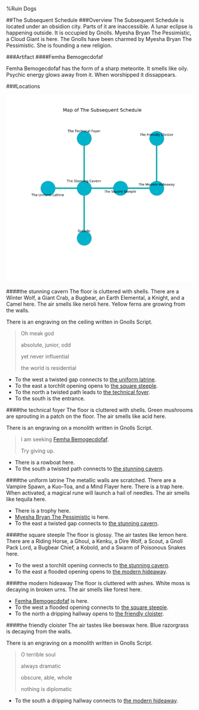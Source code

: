 %Ruin Dogs

##The Subsequent Schedule
###Overview
The Subsequent Schedule is located under an obsidion city. Parts of it are inaccessible. A lunar eclipse is happening outside. It is occupied by Gnolls. <a name="Myesha-Bryan-The-Pessimistic"></a>Myesha Bryan The Pessimistic, a Cloud Giant is here. The Gnolls have been charmed by Myesha Bryan The Pessimistic. She  is founding a new religion. 



###Artifact
####<a name="Femha-Bemogecdofaf"></a>Femha Bemogecdofaf


Femha Bemogecdofaf has the form of a sharp meteorite. It smells like oily. Psychic energy glows away from it. When worshipped it dissappears. 





###Locations


![](../v2/images/The-Subsequent-Schedule.png)

####<a name="the-stunning-cavern"></a>the stunning cavern
The floor is cluttered with shells. There are a Winter Wolf, a Giant Crab, a Bugbear, an Earth Elemental, a Knight, and a Camel here. The air smells like neroli here. Yellow ferns are growing from the walls. 

There is an engraving on the ceiling written in Gnolls Script. 

> Oh meak god
>
> absolute, junior, odd
>
> yet never influential
>
> the world is residential
>


* To the west a twisted gap connects to [the uniform latrine](#the-uniform-latrine).
* To the east a torchlit opening opens to [the square steeple](#the-square-steeple).
* To the north a twisted path leads to [the technical foyer](#the-technical-foyer).
* To the south is the entrance.


####<a name="the-technical-foyer"></a>the technical foyer
The floor is cluttered with shells. Green mushrooms are sprouting in a patch on the floor. The air smells like acid here. 

There is an engraving on a monolith written in Gnolls Script. 

> I am seeking [Femha Bemogecdofaf](#Femha-Bemogecdofaf).
>
> Try giving up.
>


* There is a rowboat here.
* To the south a twisted path connects to [the stunning cavern](#the-stunning-cavern).


####<a name="the-uniform-latrine"></a>the uniform latrine
The metallic walls are scratched. There are a Vampire Spawn, a Kuo-Toa, and a Mind Flayer here. There is a trap here. When activated, a magical rune will launch a hail of needles. The air smells like tequila here. 



* There is a trophy here.
* [Myesha Bryan The Pessimistic](#Myesha-Bryan-The-Pessimistic) is here.
* To the east a twisted gap connects to [the stunning cavern](#the-stunning-cavern).


####<a name="the-square-steeple"></a>the square steeple
The floor is glossy. The air tastes like lemon here. There are a Riding Horse, a Ghoul, a Kenku, a Dire Wolf, a Scout, a Gnoll Pack Lord, a Bugbear Chief, a Kobold, and a Swarm of Poisonous Snakes here. 



* To the west a torchlit opening connects to [the stunning cavern](#the-stunning-cavern).
* To the east a flooded opening opens to [the modern hideaway](#the-modern-hideaway).


####<a name="the-modern-hideaway"></a>the modern hideaway
The floor is cluttered with ashes. White moss is decaying in broken urns. The air smells like forest here. 



* [Femha Bemogecdofaf](#Femha-Bemogecdofaf) is here.
* To the west a flooded opening connects to [the square steeple](#the-square-steeple).
* To the north a dripping hallway opens to [the friendly cloister](#the-friendly-cloister).


####<a name="the-friendly-cloister"></a>the friendly cloister
The air tastes like beeswax here. Blue razorgrass is decaying from the walls. 

There is an engraving on a monolith written in Gnolls Script. 

> O terrible soul
>
> always dramatic
>
> obscure, able, whole
>
> nothing is diplomatic
>


* To the south a dripping hallway connects to [the modern hideaway](#the-modern-hideaway).



